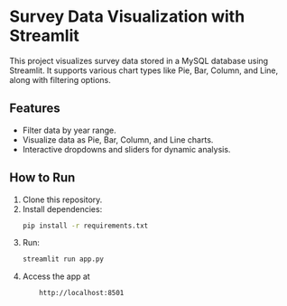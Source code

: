 # Survey Data Visualization with Streamlit

This project visualizes survey data stored in a MySQL database using Streamlit. It supports various chart types like Pie, Bar, Column, and Line, along with filtering options.

## Features
- Filter data by year range.
- Visualize data as Pie, Bar, Column, and Line charts.
- Interactive dropdowns and sliders for dynamic analysis.

## How to Run
1. Clone this repository.
2. Install dependencies:
   ```bash
   pip install -r requirements.txt
3. Run:
   ```bash
   streamlit run app.py
4. Access the app at
    ```localhost
        http://localhost:8501
